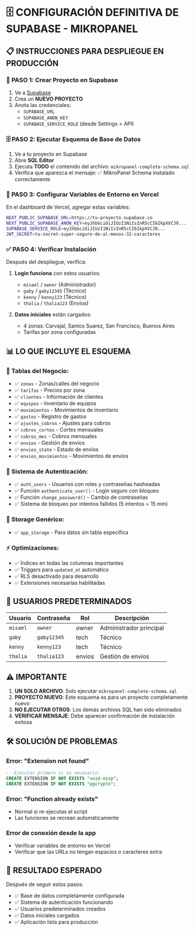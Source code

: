 # 🗄️ CONFIGURACIÓN DEFINITIVA DE SUPABASE - MIKROPANEL

## 📋 INSTRUCCIONES PARA DESPLIEGUE EN PRODUCCIÓN

### 🚀 **PASO 1: Crear Proyecto en Supabase**

1. Ve a [Supabase](https://supabase.com)
2. Crea un **NUEVO PROYECTO**
3. Anota las credenciales:
   - `SUPABASE_URL`
   - `SUPABASE_ANON_KEY`
   - `SUPABASE_SERVICE_ROLE` (desde Settings > API)

### 🗄️ **PASO 2: Ejecutar Esquema de Base de Datos**

1. Ve a tu proyecto en Supabase
2. Abre **SQL Editor**
3. Ejecuta **TODO** el contenido del archivo: `mikropanel-complete-schema.sql`
4. Verifica que aparezca el mensaje: ✅ MikroPanel Schema instalado correctamente

### 🔐 **PASO 3: Configurar Variables de Entorno en Vercel**

En el dashboard de Vercel, agregar estas variables:

```bash
NEXT_PUBLIC_SUPABASE_URL=https://tu-proyecto.supabase.co
NEXT_PUBLIC_SUPABASE_ANON_KEY=eyJhbGciOiJIUzI1NiIsInR5cCI6IkpXVCJ9...
SUPABASE_SERVICE_ROLE=eyJhbGciOiJIUzI1NiIsInR5cCI6IkpXVCJ9...
JWT_SECRET=tu-secret-super-seguro-de-al-menos-32-caracteres
```

### ✅ **PASO 4: Verificar Instalación**

Después del despliegue, verifica:

1. **Login funciona** con estos usuarios:
   - `misael` / `owner` (Administrador)
   - `gaby` / `gaby12345` (Técnico)
   - `kenny` / `kenny123` (Técnico)
   - `thalia` / `thalia123` (Envíos)

2. **Datos iniciales** están cargados:
   - 4 zonas: Carvajal, Santos Suarez, San Francisco, Buenos Aires
   - Tarifas por zona configuradas

## 📊 **LO QUE INCLUYE EL ESQUEMA**

### **🏢 Tablas del Negocio:**
- ✅ `zonas` - Zonas/calles del negocio
- ✅ `tarifas` - Precios por zona
- ✅ `clientes` - Información de clientes
- ✅ `equipos` - Inventario de equipos
- ✅ `movimientos` - Movimientos de inventario
- ✅ `gastos` - Registro de gastos
- ✅ `ajustes_cobros` - Ajustes para cobros
- ✅ `cobros_cortes` - Cortes mensuales
- ✅ `cobros_mes` - Cobros mensuales
- ✅ `envios` - Gestión de envíos
- ✅ `envios_state` - Estado de envíos
- ✅ `envios_movimientos` - Movimientos de envíos

### **🔐 Sistema de Autenticación:**
- ✅ `auth_users` - Usuarios con roles y contraseñas hasheadas
- ✅ Función `authenticate_user()` - Login seguro con bloqueo
- ✅ Función `change_password()` - Cambio de contraseñas
- ✅ Sistema de bloqueo por intentos fallidos (5 intentos = 15 min)

### **💾 Storage Genérico:**
- ✅ `app_storage` - Para datos sin tabla específica

### **⚡ Optimizaciones:**
- ✅ Índices en todas las columnas importantes
- ✅ Triggers para `updated_at` automático
- ✅ RLS desactivado para desarrollo
- ✅ Extensiones necesarias habilitadas

## 🔐 **USUARIOS PREDETERMINADOS**

| Usuario | Contraseña | Rol | Descripción |
|---------|------------|-----|-------------|
| `misael` | `owner` | owner | Administrador principal |
| `gaby` | `gaby12345` | tech | Técnico |
| `kenny` | `kenny123` | tech | Técnico |
| `thalia` | `thalia123` | envios | Gestión de envíos |

## ⚠️ **IMPORTANTE**

1. **UN SOLO ARCHIVO**: Solo ejecutar `mikropanel-complete-schema.sql`
2. **PROYECTO NUEVO**: Este esquema es para un proyecto completamente nuevo
3. **NO EJECUTAR OTROS**: Los demás archivos SQL han sido eliminados
4. **VERIFICAR MENSAJE**: Debe aparecer confirmación de instalación exitosa

## 🛠️ **SOLUCIÓN DE PROBLEMAS**

### Error: "Extension not found"
```sql
-- Ejecutar primero si es necesario:
CREATE EXTENSION IF NOT EXISTS "uuid-ossp";
CREATE EXTENSION IF NOT EXISTS "pgcrypto";
```

### Error: "Function already exists"
- Normal si re-ejecutas el script
- Las funciones se recrean automáticamente

### Error de conexión desde la app
- Verificar variables de entorno en Vercel
- Verificar que las URLs no tengan espacios o caracteres extra

## 🎯 **RESULTADO ESPERADO**

Después de seguir estos pasos:
- ✅ Base de datos completamente configurada
- ✅ Sistema de autenticación funcionando
- ✅ Usuarios predeterminados creados
- ✅ Datos iniciales cargados
- ✅ Aplicación lista para producción
